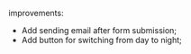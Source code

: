 improvements: 

- Add sending email after form submission;
- Add button for switching from day to night;